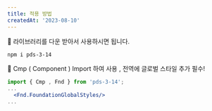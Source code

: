 ```yaml
---
title: 적용 방법
createdAt: '2023-08-10'
---
```


📌 라이브러리를 다운 받아서 사용하시면 됩니다.

```bash
npm i pds-3-14
```

📌 Cmp ( Component ) Import 하여 사용 , 전역에 글로벌 스타일 추가 필수!

```jsx
import { Cmp , Fnd } from 'pds-3-14';
...
  <Fnd.FoundationGlobalStyles/>
...
```
